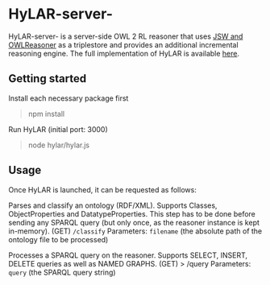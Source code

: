 
# HyLAR-server- # 

HyLAR-server- is a server-side OWL 2 RL reasoner that uses [JSW and OWLReasoner](https://code.google.com/p/owlreasoner/) as a triplestore and provides an additional incremental reasoning engine. The full implementation of HyLAR is available [here](https://github.com/ucbl/HyLAR).

## Getting started ##

Install each necessary package first

> npm install

Run HyLAR (initial port: 3000)

> node hylar/hylar.js

## Usage ##

Once HyLAR is launched, it can be requested as follows:

Parses and classify an ontology (RDF/XML). Supports Classes, ObjectProperties and DatatypeProperties. This step has to be done before sending any SPARQL query (but only once, as the reasoner instance is kept in-memory).
(GET) `/classify`
Parameters: `filename` (the absolute path of the ontology file to be processed)

Processes a SPARQL query on the reasoner. Supports SELECT, INSERT, DELETE queries as well as NAMED GRAPHS.
(GET) > /query
Parameters: `query` (the SPARQL query string)